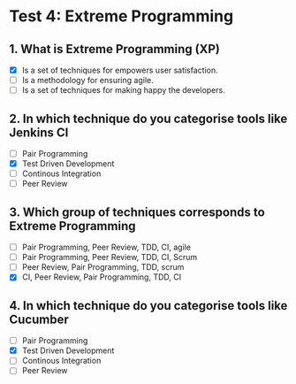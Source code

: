 # Test 4: Extreme Programming

## 1. What is Extreme Programming (XP)

- [x] Is a set of techniques for empowers user satisfaction.
- [ ] Is a methodology for ensuring agile.
- [ ] Is a set of techniques for making happy the developers.

## 2. In which technique do you categorise tools like Jenkins CI

- [ ] Pair Programming
- [x] Test Driven Development
- [ ] Continous Integration
- [ ] Peer Review

## 3. Which group of techniques corresponds to Extreme Programming

- [ ] Pair Programming, Peer Review, TDD, CI, agile
- [ ] Pair Programming, Peer Review, TDD, CI, Scrum
- [ ] Peer Review, Pair Programming, TDD, scrum
- [x] CI, Peer Review, Pair Programming, TDD, CI

## 4. In which technique do you categorise tools like Cucumber

- [ ] Pair Programming
- [x] Test Driven Development
- [ ] Continous Integration
- [ ] Peer Review
